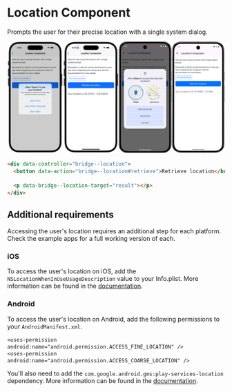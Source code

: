 # Location Component

Prompts the user for their precise location with a single system dialog.

![Location screenshots](/resources/screenshots/location.png)

```html
<div data-controller="bridge--location">
  <button data-action="bridge--location#retrieve">Retrieve location</button>

  <p data-bridge--location-target="result"></p>
</div>
```

## Additional requirements

Accessing the user's location requires an additional step for each platform. Check the example apps for a full working version of each.

### iOS

To access the user's location on iOS, add the `NSLocationWhenInUseUsageDescription` value to your Info.plist. More information can be found in the [documentation](https://developer.apple.com/documentation/bundleresources/choosing-the-location-services-authorization-to-request).

### Android

To access the user's location on Android, add the following permissions to your `AndroidManifest.xml`.

```
<uses-permission android:name="android.permission.ACCESS_FINE_LOCATION" />
<uses-permission android:name="android.permission.ACCESS_COARSE_LOCATION" />
```

You'll also need to add the `com.google.android.gms:play-services-location` dependency. More information can be found in the [documentation](https://developers.google.com/location-context/fused-location-provider).
